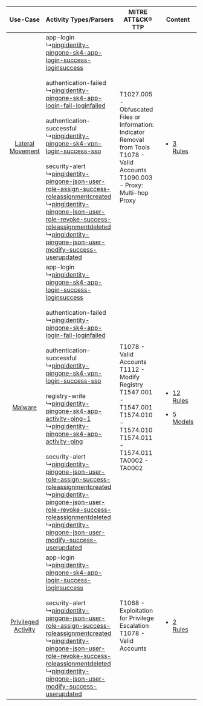 |    Use-Case    | Activity Types/Parsers    | MITRE ATT&CK® TTP    | Content    |
|:----:| ---- | ---- | ---- |
|    [Lateral Movement](../../../UseCases/uc_lateral_movement.md)    |  app-login<br> ↳[pingidentity-pingone-sk4-app-login-success-loginsuccess](Ps/pC_pingidentitypingonesk4apploginsuccessloginsuccess.md)<br><br> authentication-failed<br> ↳[pingidentity-pingone-sk4-app-login-fail-loginfailed](Ps/pC_pingidentitypingonesk4apploginfailloginfailed.md)<br><br> authentication-successful<br> ↳[pingidentity-pingone-sk4-vpn-login-success-sso](Ps/pC_pingidentitypingonesk4vpnloginsuccesssso.md)<br><br> security-alert<br> ↳[pingidentity-pingone-json-user-role-assign-success-roleassignmentcreated](Ps/pC_pingidentitypingonejsonuserroleassignsuccessroleassignmentcreated.md)<br> ↳[pingidentity-pingone-json-user-role-revoke-success-roleassignmentdeleted](Ps/pC_pingidentitypingonejsonuserrolerevokesuccessroleassignmentdeleted.md)<br> ↳[pingidentity-pingone-json-user-modify-success-userupdated](Ps/pC_pingidentitypingonejsonusermodifysuccessuserupdated.md)<br>    | T1027.005 - Obfuscated Files or Information: Indicator Removal from Tools<br>T1078 - Valid Accounts<br>T1090.003 - Proxy: Multi-hop Proxy<br>       | [<ul><li>3 Rules</li></ul>](RM/r_m_ping_identity_pingone_Lateral_Movement.md)    |
|    [Malware](../../../UseCases/uc_malware.md)    |  app-login<br> ↳[pingidentity-pingone-sk4-app-login-success-loginsuccess](Ps/pC_pingidentitypingonesk4apploginsuccessloginsuccess.md)<br><br> authentication-failed<br> ↳[pingidentity-pingone-sk4-app-login-fail-loginfailed](Ps/pC_pingidentitypingonesk4apploginfailloginfailed.md)<br><br> authentication-successful<br> ↳[pingidentity-pingone-sk4-vpn-login-success-sso](Ps/pC_pingidentitypingonesk4vpnloginsuccesssso.md)<br><br> registry-write<br> ↳[pingidentity-pingone-sk4-app-activity-ping-1](Ps/pC_pingidentitypingonesk4appactivityping1.md)<br> ↳[pingidentity-pingone-sk4-app-activity-ping](Ps/pC_pingidentitypingonesk4appactivityping.md)<br><br> security-alert<br> ↳[pingidentity-pingone-json-user-role-assign-success-roleassignmentcreated](Ps/pC_pingidentitypingonejsonuserroleassignsuccessroleassignmentcreated.md)<br> ↳[pingidentity-pingone-json-user-role-revoke-success-roleassignmentdeleted](Ps/pC_pingidentitypingonejsonuserrolerevokesuccessroleassignmentdeleted.md)<br> ↳[pingidentity-pingone-json-user-modify-success-userupdated](Ps/pC_pingidentitypingonejsonusermodifysuccessuserupdated.md)<br> | T1078 - Valid Accounts<br>T1112 - Modify Registry<br>T1547.001 - T1547.001<br>T1574.010 - T1574.010<br>T1574.011 - T1574.011<br>TA0002 - TA0002<br> | [<ul><li>12 Rules</li></ul><ul><li>5 Models</li></ul>](RM/r_m_ping_identity_pingone_Malware.md) |
| [Privileged Activity](../../../UseCases/uc_privileged_activity.md) |  app-login<br> ↳[pingidentity-pingone-sk4-app-login-success-loginsuccess](Ps/pC_pingidentitypingonesk4apploginsuccessloginsuccess.md)<br><br> security-alert<br> ↳[pingidentity-pingone-json-user-role-assign-success-roleassignmentcreated](Ps/pC_pingidentitypingonejsonuserroleassignsuccessroleassignmentcreated.md)<br> ↳[pingidentity-pingone-json-user-role-revoke-success-roleassignmentdeleted](Ps/pC_pingidentitypingonejsonuserrolerevokesuccessroleassignmentdeleted.md)<br> ↳[pingidentity-pingone-json-user-modify-success-userupdated](Ps/pC_pingidentitypingonejsonusermodifysuccessuserupdated.md)<br>    | T1068 - Exploitation for Privilege Escalation<br>T1078 - Valid Accounts<br>    | [<ul><li>2 Rules</li></ul>](RM/r_m_ping_identity_pingone_Privileged_Activity.md)    |